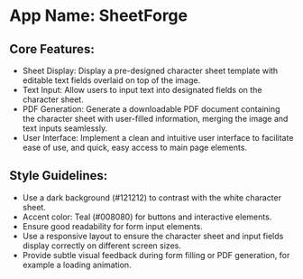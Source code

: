 # **App Name**: SheetForge

## Core Features:

- Sheet Display: Display a pre-designed character sheet template with editable text fields overlaid on top of the image.
- Text Input: Allow users to input text into designated fields on the character sheet.
- PDF Generation: Generate a downloadable PDF document containing the character sheet with user-filled information, merging the image and text inputs seamlessly.
- User Interface: Implement a clean and intuitive user interface to facilitate ease of use, and quick, easy access to main page elements.

## Style Guidelines:

- Use a dark background (#121212) to contrast with the white character sheet.
- Accent color: Teal (#008080) for buttons and interactive elements.
- Ensure good readability for form input elements.
- Use a responsive layout to ensure the character sheet and input fields display correctly on different screen sizes.
- Provide subtle visual feedback during form filling or PDF generation, for example a loading animation.